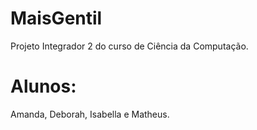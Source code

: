 # MaisGentil

Projeto Integrador 2 do curso de Ciência da Computação. 

# Alunos:

Amanda, Deborah, Isabella e Matheus.
